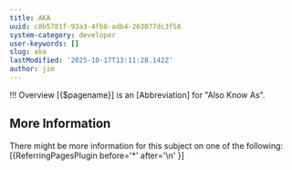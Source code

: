 ```yaml
---
title: AKA
uuid: c8b5781f-93a3-4fb8-adb4-263077dc3f58
system-category: developer
user-keywords: []
slug: aka
lastModified: '2025-10-17T13:11:28.142Z'
author: jim
---
```

!!! Overview
[{$pagename}] is an [Abbreviation] for "Also Know As".


## More Information
There might be more information for this subject on one of the following:
[{ReferringPagesPlugin before='*' after='\n' }]
